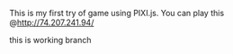 This is my first try of game using PIXI.js.
You can play this @http://74.207.241.94/

this is working branch